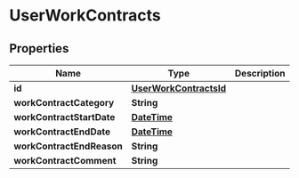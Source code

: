 
# UserWorkContracts

## Properties
Name | Type | Description | Notes
------------ | ------------- | ------------- | -------------
**id** | [**UserWorkContractsId**](UserWorkContractsId.md) |  |  [optional]
**workContractCategory** | **String** |  |  [optional]
**workContractStartDate** | [**DateTime**](DateTime.md) |  |  [optional]
**workContractEndDate** | [**DateTime**](DateTime.md) |  |  [optional]
**workContractEndReason** | **String** |  |  [optional]
**workContractComment** | **String** |  |  [optional]




